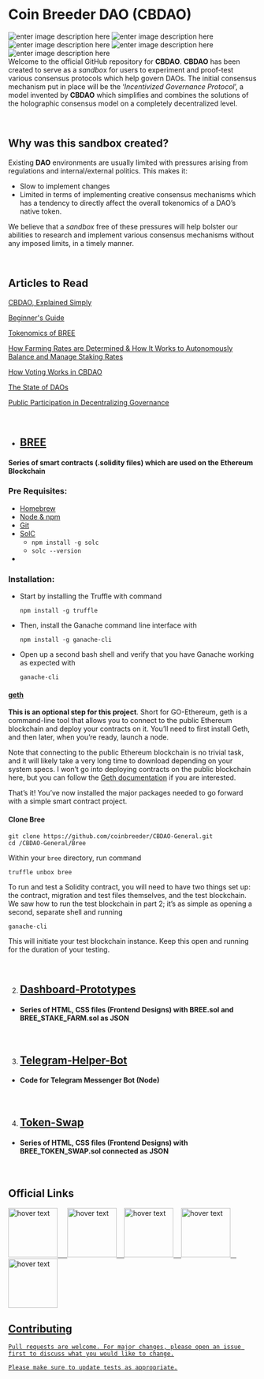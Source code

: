 # Coin Breeder DAO (CBDAO)
![enter image description here](https://img.shields.io/github/issues/coinbreeder/CBDAO-General?style=plastic) ![enter image description here](https://img.shields.io/github/forks/coinbreeder/CBDAO-General) ![enter image description here](https://img.shields.io/github/stars/coinbreeder/CBDAO-General) ![enter image description here](https://img.shields.io/github/license/coinbreeder/CBDAO-General) ![enter image description here](https://img.shields.io/twitter/url?style=social&url=https://twitter.com/coinbreeder)
<br>
Welcome to the official GitHub repository for **CBDAO**. **CBDAO** has been created to serve as a *sandbo*x for users to experiment and proof-test various consensus protocols which help govern DAOs. The initial consensus mechanism put in place will be the ‘*Incentivized Governance Protocol*’, a model invented by **CBDAO** which simplifies and combines the solutions of the holographic consensus model on a completely decentralized level.

&nbsp;&nbsp;
## Why was this sandbox created?

Existing **DAO** environments are usually limited with pressures arising from regulations and internal/external politics. 
This makes it: 
 - Slow to implement changes
 - Limited in terms of implementing creative consensus mechanisms which has a tendency to directly affect the overall tokenomics of a DAO’s native token.

We believe that a *sandbox* free of these pressures will help bolster our abilities to research and implement various consensus mechanisms without any imposed limits, in a timely manner.

&nbsp;&nbsp;
## Articles to Read

[CBDAO, Explained Simply](https://medium.com/@coinbreeder/cbdao-explained-in-simple-terms-b8d779978fd8)

[Beginner's Guide](https://medium.com/@coinbreeder/beginners-guide-to-coin-breeder-dao-cbdao-500c208822d0)

[Tokenomics of BREE](https://medium.com/@coinbreeder/tokenomics-of-cbdao-bree-a622fca12907)

[How Farming Rates are Determined & How It Works to Autonomously Balance and Manage Staking Rates](https://medium.com/@coinbreeder/how-farming-rates-are-determined-c207295b4e0c)

[How Voting Works in CBDAO](https://medium.com/@coinbreeder/guide-incentivized-governance-protocol-how-voting-works-in-cbdao-7ea3a35a0aec)

[The State of DAOs](https://medium.com/@coinbreeder/the-state-of-daos-1aecba88d9ed)

[Public Participation in Decentralizing Governance](https://medium.com/@coinbreeder/public-participation-in-decentralizing-governance-c44ef3df58c4)


&nbsp;&nbsp;
 - ## [BREE](https://github.com/coinbreeder/CBDAO-General/tree/master/bree)
#### Series of smart contracts (.solidity files) which are used on the Ethereum Blockchain
### Pre Requisites:
 - [Homebrew](https://brew.sh/) 
 - [Node & npm](https://nodejs.org/en/)
 - [Git](https://git-scm.com/download/)
 - [SolC](https://www.npmjs.com/package/solc) 
	- `npm install -g solc`
	- `solc --version`
 -  
### Installation: 
 - Start by installing the Truffle with command

   `npm install -g truffle`

 - Then, install the Ganache command line interface with

    `npm install -g ganache-cli`

 - Open up a second bash shell and verify that you have Ganache working
   as expected with

    `ganache-cli`
#### [geth](https://github.com/ethereum/go-ethereum/wiki/Installation-Instructions-for-Ubuntu)

**This is an optional step for this project**. Short for GO-Ethereum, geth is a command-line tool that allows you to connect to the public Ethereum blockchain and deploy your contracts on it. You’ll need to first install Geth, and then later, when you’re ready, launch a node.

Note that connecting to the public Ethereum blockchain is no trivial task, and it will likely take a very long time to download depending on your system specs. I won’t go into deploying contracts on the public blockchain here, but you can follow the  [Geth documentation](https://github.com/ethereum/go-ethereum)  if you are interested.

That’s it! You’ve now installed the major packages needed to go forward with a simple smart contract project.

#### Clone Bree

    git clone https://github.com/coinbreeder/CBDAO-General.git
	cd /CBDAO-General/Bree
Within your `bree` directory, run command

    truffle unbox bree

To run and test a Solidity contract, you will need to have two things set up: the contract, migration and test files themselves, and the test blockchain. We saw how to run the test blockchain in part 2; it’s as simple as opening a second, separate shell and running

    ganache-cli
This will initiate your test blockchain instance. Keep this open and running for the duration of your testing.

&nbsp;&nbsp;

2. ## [Dashboard-Prototypes](https://github.com/coinbreeder/CBDAO-General/tree/master/dashboard-prototypes)
- #### Series of HTML, CSS files (Frontend Designs) with BREE.sol and BREE_STAKE_FARM.sol as JSON

&nbsp;&nbsp;

3. ## [Telegram-Helper-Bot](https://github.com/coinbreeder/CBDAO-General/tree/master/telegram-helper-bot)
 - #### Code for Telegram Messenger Bot (Node)

&nbsp;&nbsp;

4. ## [Token-Swap](https://github.com/coinbreeder/CBDAO-General/tree/master/token-swap)
- #### Series of HTML, CSS files (Frontend Designs) with BREE_TOKEN_SWAP.sol connected as JSON

&nbsp;&nbsp;

## Official Links

<a href="https://coinbreeder.com/">
  <img src="https://github.com/coinbreeder/CBDAO-General/blob/master/logo/icon.png?raw=true" width="100" title="hover text"> &nbsp; &nbsp;
<a href="https://twitter.com/coinbreeder">
  <img src="https://3.bp.blogspot.com/-NxouMmz2bOY/T8_ac97cesI/AAAAAAAAGg0/e3vY1_bdnbE/s320/Twitter+logo+2012.png" width="100" title="hover text"> &nbsp;&nbsp;
<a href="https://medium.com/@coinbreeder">
  <img src="https://encrypted-tbn0.gstatic.com/images?q=tbn%3AANd9GcTNreWlLZj-v64Is--pfO9zDCVEk0Gjp6XgkA&usqp=CAU" width="100" title="hover text"> &nbsp;&nbsp;
<a href="https://t.me/coinbreederdao">
  <img src="https://upload.wikimedia.org/wikipedia/commons/thumb/8/83/Telegram_2019_Logo.svg/1024px-Telegram_2019_Logo.svg.png" width="100" title="hover text"> &nbsp;&nbsp;
<a href="mailto:hello@coinbreeder.com">
  <img src="https://upload.wikimedia.org/wikipedia/commons/thumb/e/ee/%28at%29.svg/1024px-%28at%29.svg.png" width="100" title="hover text">

## Contributing

	Pull requests are welcome. For major changes, please open an issue first to discuss what you would like to change.

	Please make sure to update tests as appropriate.


